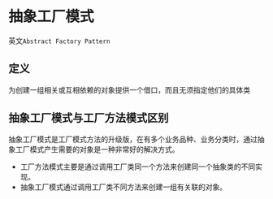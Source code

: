 # 抽象工厂模式

英文`Abstract Factory Pattern`

## 定义

为创建一组相关或互相依赖的对象提供一个借口，而且无须指定他们的具体类

## 抽象工厂模式与工厂方法模式区别

抽象工厂模式是工厂模式方法的升级版，在有多个业务品种、业务分类时，通过抽象工厂模式产生需要的对象是一种非常好的解决方式。

- 工厂方法模式主要是通过调用工厂类同一个方法来创建同一个抽象类的不同实现。
- 抽象工厂模式通过调用工厂类不同方法来创建一组有关联的对象。
